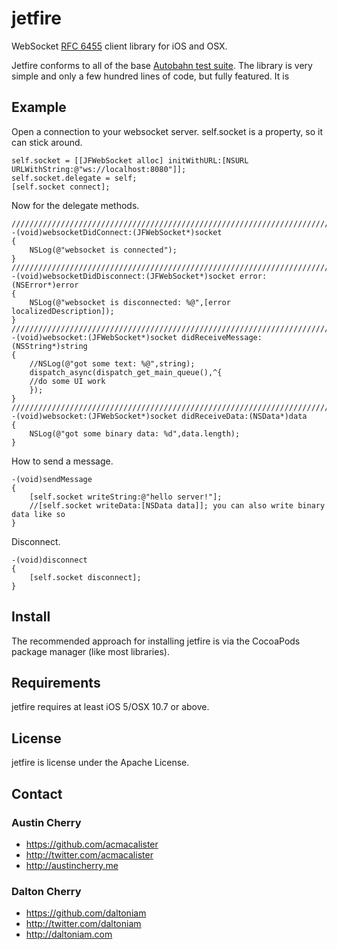 jetfire
=======

WebSocket [RFC 6455](http://tools.ietf.org/html/rfc6455) client library for iOS and OSX.

Jetfire conforms to all of the base [Autobahn test suite](http://autobahn.ws/testsuite/). The library is very simple and only a few hundred lines of code, but fully featured. It is 

## Example ##

Open a connection to your websocket server. self.socket is a property, so it can stick around.

```objc
self.socket = [[JFWebSocket alloc] initWithURL:[NSURL URLWithString:@"ws://localhost:8080"]];
self.socket.delegate = self;
[self.socket connect];
```

Now for the delegate methods.

```objc
/////////////////////////////////////////////////////////////////////////////
-(void)websocketDidConnect:(JFWebSocket*)socket
{
    NSLog(@"websocket is connected");
}
/////////////////////////////////////////////////////////////////////////////
-(void)websocketDidDisconnect:(JFWebSocket*)socket error:(NSError*)error
{
    NSLog(@"websocket is disconnected: %@",[error localizedDescription]);
}
/////////////////////////////////////////////////////////////////////////////
-(void)websocket:(JFWebSocket*)socket didReceiveMessage:(NSString*)string
{
    //NSLog(@"got some text: %@",string);
    dispatch_async(dispatch_get_main_queue(),^{
	//do some UI work
    });
}
/////////////////////////////////////////////////////////////////////////////
-(void)websocket:(JFWebSocket*)socket didReceiveData:(NSData*)data
{
    NSLog(@"got some binary data: %d",data.length);
}
```

How to send a message.

```objc
-(void)sendMessage
{
	[self.socket writeString:@"hello server!"];
	//[self.socket writeData:[NSData data]]; you can also write binary data like so
}
```

Disconnect.

```objc
-(void)disconnect
{
	[self.socket disconnect];
}
```


## Install ##

The recommended approach for installing jetfire is via the CocoaPods package manager (like most libraries). 

## Requirements ##

jetfire requires at least iOS 5/OSX 10.7 or above.


## License ##

jetfire is license under the Apache License.

## Contact ##

### Austin Cherry ###
* https://github.com/acmacalister
* http://twitter.com/acmacalister
* http://austincherry.me

### Dalton Cherry ###
* https://github.com/daltoniam
* http://twitter.com/daltoniam
* http://daltoniam.com